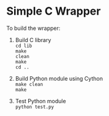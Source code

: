 # Simple C Wrapper

To build the wrapper:

1. Build C library<br>
    <code>cd lib</code><br>
    <code>make clean</code><br>
    <code>make</code><br>
    <code>cd ..</code>

2. Build Python module using Cython<br>
   <code>make clean</code><br>
   <code>make</code>

3. Test Python module<br>
   <code>python test.py</code>
